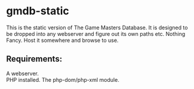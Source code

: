 # gmdb-static
This is the static version of The Game Masters Database. It is designed to be dropped into any webserver and figure out its own paths etc. Nothing Fancy. Host it somewhere and browse to use.

## Requirements:
A webserver.  
PHP installed.
The php-dom/php-xml module.